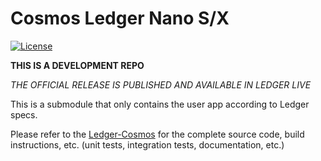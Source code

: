 # Cosmos Ledger Nano S/X
[![License](https://img.shields.io/badge/License-Apache%202.0-blue.svg)](https://opensource.org/licenses/Apache-2.0)

**THIS IS A DEVELOPMENT REPO**

*THE OFFICIAL RELEASE IS PUBLISHED AND AVAILABLE IN LEDGER LIVE*

This is a submodule that only contains the user app according to Ledger specs.

Please refer to the [Ledger-Cosmos](https://github.com/cosmos/ledger-cosmos) for the complete source code, build instructions, etc. (unit tests, integration tests, documentation, etc.)
